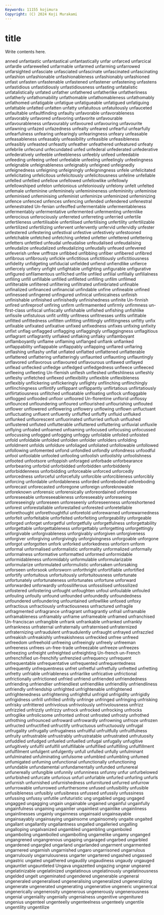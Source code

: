 ```yaml
---
Keywords: 11155 kojimura
Copyright: (C) 2024 Koji Murakami
---
```


# title

Write contents here.



anned unfantastic unfantastical unfantastically unfar unfarced unfarcical unfardle unfarewelled unfarmable
unfarmed unfarming unfarrowed unfarsighted unfasciate unfasciated unfascinate unfascinated unfascinating unfashion
unfashionable unfashionableness unfashionably unfashioned unfast unfasten unfastenable unfastened unfastener unfastening
unfastens unfastidious unfastidiously unfastidiousness unfasting unfatalistic unfatalistically unfated unfather unfathered
unfatherlike unfatherliness unfatherly unfathomability unfathomable unfathomableness unfathomably unfathomed unfatigable unfatigue
unfatigueable unfatigued unfatiguing unfattable unfatted unfatten unfatty unfatuitous unfatuitously unfauceted
unfaultable unfaultfinding unfaulty unfavorable unfavorableness unfavorably unfavored unfavoring unfavorite unfavourable
unfavourableness unfavourably unfavoured unfavouring unfavourite unfawning unfazed unfazedness unfealty unfeared
unfearful unfearfully unfearfulness unfearing unfearingly unfearingness unfeary unfeasable unfeasableness unfeasably
unfeasibility unfeasible unfeasibleness unfeasibly unfeasted unfeastly unfeather unfeathered unfeatured unfeaty
unfebrile unfecund unfecundated unfed unfederal unfederated unfederative unfederatively unfeeble unfeebleness
unfeebly unfeed unfeedable unfeeding unfeeing unfeel unfeelable unfeeling unfeelingly unfeelingness
unfeignable unfeignableness unfeignably unfeigned unfeignedly unfeignedness unfeigning unfeigningly unfeigningness unfele
unfelicitated unfelicitating unfelicitous unfelicitously unfelicitousness unfeline unfellable unfelled unfellied unfellow
unfellowed unfellowlike unfellowly unfellowshiped unfelon unfelonious unfeloniously unfelony unfelt unfelted
unfemale unfeminine unfemininely unfeminineness unfemininity unfeminise unfeminised unfeminising unfeminist unfeminize
unfeminized unfeminizing unfence unfenced unfences unfencing unfended unfendered unfenestral unfenestrated
Un-fenian unfeoffed unfermentable unfermentableness unfermentably unfermentative unfermented unfermenting unfernlike unferocious
unferociously unferreted unferreting unferried unfertile unfertileness unfertilisable unfertilised unfertilising unfertility
unfertilizable unfertilized unfertilizing unfervent unfervently unfervid unfervidly unfester unfestered unfestering
unfestival unfestive unfestively unfestooned unfetchable unfetched unfetching unfeted unfetter unfettered
unfettering unfetters unfettled unfeudal unfeudalise unfeudalised unfeudalising unfeudalize unfeudalized unfeudalizing
unfeudally unfeued unfevered unfeverish unfew unffroze unfibbed unfibbing unfiber unfibered
unfibred unfibrous unfibrously unfickle unfictitious unfictitiously unfictitiousness unfidelity unfidgeting unfiducial
unfielded unfiend unfiendlike unfierce unfiercely unfiery unfight unfightable unfighting unfigurable
unfigurative unfigured unfilamentous unfilched unfile unfiled unfilial unfilially unfilialness unfiling
unfill unfillable unfilled unfilleted unfilling unfilm unfilmed unfilterable unfiltered unfiltering
unfiltrated unfimbriated unfinable unfinalized unfinanced unfinancial unfindable unfine unfineable unfined
unfinessed unfingered unfingured unfinical unfinicalness unfinish unfinishable unfinished unfinishedly unfinishedness
unfinite Un-finnish unfired unfireproof unfiring unfirm unfirmamented unfirmly unfirmness un-first-class
unfiscal unfiscally unfishable unfished unfishing unfishlike unfissile unfistulous unfit unfitly
unfitness unfitnesses unfits unfittable unfitted unfittedness unfitten unfitting unfittingly unfittingness
unfitty unfix unfixable unfixated unfixative unfixed unfixedness unfixes unfixing unfixity
unfixt unflag unflagged unflagging unflaggingly unflaggingness unflagitious unflagrant unflagrantly unflaked
unflaking unflaky unflamboyant unflamboyantly unflame unflaming unflanged unflank unflanked unflappability
unflappable unflappably unflapping unflared unflaring unflashing unflashy unflat unflated unflatted
unflattened unflatterable unflattered unflattering unflatteringly unflaunted unflaunting unflauntingly unflavored unflavorous
unflavoured unflavourous unflawed unflayed unflead unflecked unfledge unfledged unfledgedness unfleece
unfleeced unfleeing unfleeting Un-flemish unflesh unfleshed unfleshliness unfleshly unfleshy unfletched
unflexed unflexibility unflexible unflexibleness unflexibly unflickering unflickeringly unflighty unflinching unflinchingly
unflinchingness unflintify unflippant unflippantly unflirtatious unflirtatiously unflirtatiousness unflitched unfloatable unfloating
unflock unfloggable unflogged unflooded unfloor unfloored Un-florentine unflorid unflossy unflounced
unfloundering unfloured unflourished unflourishing unflouted unflower unflowered unflowering unflowery unflowing
unflown unfluctuant unfluctuating unfluent unfluently unfluffed unfluffy unfluid unfluked unflunked
unfluorescent unfluorinated unflurried unflush unflushed unflustered unfluted unflutterable unfluttered unfluttering
unfluvial unfluxile unflying unfoaled unfoamed unfoaming unfocused unfocusing unfocussed unfocussing
unfogged unfogging unfoggy unfoilable unfoiled unfoisted unfold unfoldable unfolded unfolden
unfolder unfolders unfolding unfoldment unfolds unfoldure unfoliaged unfoliated unfollowable unfollowed
unfollowing unfomented unfond unfondled unfondly unfondness unfoodful unfool unfoolable unfooled
unfooling unfoolish unfoolishly unfoolishness unfooted unfootsore unfoppish unforaged unforbade unforbearance
unforbearing unforbid unforbidded unforbidden unforbiddenly unforbiddenness unforbidding unforceable unforced unforcedly
unforcedness unforceful unforcefully unforcible unforcibleness unforcibly unforcing unfordable unfordableness unforded
unforeboded unforeboding unforecast unforecasted unforegone unforeign unforeknowable unforeknown unforensic unforensically
unforeordained unforesee unforeseeable unforeseeableness unforeseeably unforeseeing unforeseeingly unforeseen unforeseenly unforeseenness
unforeshortened unforest unforestallable unforestalled unforested unforetellable unforethought unforethoughtful unforetold unforewarned
unforewarnedness unforfeit unforfeitable unforfeited unforfeiting unforgeability unforgeable unforged unforget unforgetful
unforgetfully unforgetfulness unforgettability unforgettable unforgettableness unforgettably unforgetting unforgettingly unforgivable unforgivableness
unforgivably unforgiven unforgiveness unforgiver unforgiving unforgivingly unforgivingness unforgoable unforgone unforgot
unforgotten unfork unforked unforkedness unforlorn unform unformal unformalised unformalistic unformality
unformalized unformally unformalness unformative unformatted unformed unformidable unformidableness unformidably unformulable
unformularizable unformularize unformulated unformulistic unforsaken unforsaking unforseen unforsook unforsworn unforthright
unfortifiable unfortified unfortify unfortuitous unfortuitously unfortuitousness unfortunate unfortunately unfortunateness unfortunates
unfortune unforward unforwarded unforwardly unfossiliferous unfossilised unfossilized unfostered unfostering unfought
unfoughten unfoul unfoulable unfouled unfouling unfoully unfound unfounded unfoundedly unfoundedness
unfoundered unfoundering unfountained unfowllike unfoxed unfoxy unfractious unfractiously unfractiousness unfractured
unfragile unfragmented unfragrance unfragrant unfragrantly unfrail unframable unframableness unframably unframe
unframeable unframed unfranchised Un-franciscan unfrangible unfrank unfrankable unfranked unfrankly unfrankness
unfraternal unfraternally unfraternised unfraternized unfraternizing unfraudulent unfraudulently unfraught unfrayed unfrazzled
unfreakish unfreakishly unfreakishness unfreckled unfree unfreed unfreedom unfreehold unfreeing unfreeingly
unfreely unfreeman unfreeness unfrees un-free-trade unfreezable unfreeze unfreezes unfreezing unfreight
unfreighted unfreighting Un-french un-French unfrenchified un-frenchify unfrenzied unfrequency unfrequent unfrequentable
unfrequentative unfrequented unfrequentedness unfrequently unfrequentness unfret unfretful unfretfully unfretted unfretting
unfretty unfriable unfriableness unfriarlike unfricative unfrictional unfrictionally unfrictioned unfried unfriend
unfriended unfriendedness unfriending unfriendlier unfriendliest unfriendlike unfriendlily unfriendliness unfriendly unfriendship
unfrighted unfrightenable unfrightened unfrightenedness unfrightening unfrightful unfrigid unfrigidity unfrigidly unfrigidness
unfrill unfrilled unfrilly unfringe unfringed unfringing unfrisking unfrisky unfrittered unfrivolous
unfrivolously unfrivolousness unfrizz unfrizzled unfrizzly unfrizzy unfrock unfrocked unfrocking unfrocks
unfroglike unfrolicsome unfronted unfrost unfrosted unfrosty unfrothed unfrothing unfrounced unfroward
unfrowardly unfrowning unfroze unfrozen unfructed unfructified unfructify unfructuous unfructuously unfrugal
unfrugality unfrugally unfrugalness unfruitful unfruitfully unfruitfulness unfruity unfrustrable unfrustrably unfrustratable
unfrustrated unfrutuosity unfuddled unfudged unfueled unfuelled unfugal unfugally unfugitive unfugitively
unfulfil unfulfill unfulfillable unfulfilled unfulfilling unfulfillment unfulfilment unfulgent unfulgently unfull
unfulled unfully unfulminant unfulminated unfulminating unfulsome unfumbled unfumbling unfumed unfumigated
unfuming unfunctional unfunctionally unfunctioning unfundable unfundamental unfundamentally unfunded unfunereal unfunereally
unfungible unfunnily unfunniness unfunny unfur unfurbelowed unfurbished unfurcate unfurious unfurl
unfurlable unfurled unfurling unfurls unfurnish unfurnished unfurnishedness unfurnitured unfurred unfurrow
unfurrowable unfurrowed unfurthersome unfused unfusibility unfusible unfusibleness unfusibly unfusibness unfussed
unfussily unfussiness unfussing unfussy unfutile unfuturistic ung ungabled ungag ungaged
ungagged ungagging ungain ungainable ungained ungainful ungainfully ungainfulness ungaining ungainlier
ungainliest ungainlike ungainliness ungainlinesses ungainly ungainness ungainsaid ungainsayable ungainsayably ungainsaying
ungainsome ungainsomely ungaite ungaited ungallant ungallantly ungallantness ungalled ungalleried ungalling
ungalloping ungalvanized ungambled ungambling ungamboled ungamboling ungambolled ungambolling ungamelike ungamy
unganged ungangrened ungangrenous ungaping ungaraged ungarbed ungarbled ungardened ungargled ungarland
ungarlanded ungarment ungarmented ungarnered ungarnish ungarnished ungaro ungarrisoned ungarrulous ungarrulously
ungarrulousness ungarter ungartered ungashed ungassed ungastric ungated ungathered ungaudily ungaudiness
ungaudy ungauged ungauntlet ungauntleted Ungava ungazetted ungazing ungear ungeared ungelatinizable
ungelatinized ungelatinous ungelatinously ungelatinousness ungelded ungelt ungeminated ungendered ungenerable ungeneral
ungeneraled ungeneralised ungeneralising ungeneralized ungeneralizing ungenerate ungenerated ungenerating ungenerative ungeneric
ungenerical ungenerically ungenerosity ungenerous ungenerously ungenerousness ungenial ungeniality ungenially ungenialness
ungenitive ungenitured ungenius ungenteel ungenteelly ungenteelness ungenteely ungentile ungentility ungentilize
